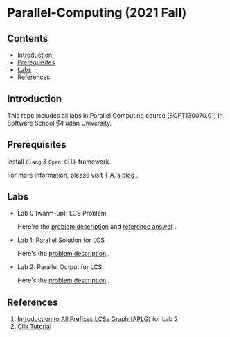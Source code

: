 # Parallel-Computing (2021 Fall)
##  Contents

* [Introduction](#introduction)
* [Prerequisites](#prerequisites)
* [Labs](#labs)
* [References](#references)



## Introduction

This repo includes all labs in Parallel Computing course (SOFT130070.01) in Software School @Fudan University.




## Prerequisites

Install `Clang` & `Open Cilk` framework.

For more information, please visit [T.A.'s blog](https://www.yuque.com/u22299940/kvfq2y/lu78ke) .



## Labs

- Lab 0 (warm-up): LCS Problem

  Here're the [problem description](https://www.yuque.com/u22299940/kvfq2y/zuqkcm) and [reference answer](https://www.yuque.com/u22299940/kvfq2y/svgbif) .

- Lab 1: Parallel Solution for LCS

  Here's the [problem description](https://www.yuque.com/u22299940/kvfq2y/vc65so) .

- Lab 2: Parallel Output for LCS

  Here's the [problem description](https://www.yuque.com/u22299940/kvfq2y/nwz49v) .



## References

1. [Introduction to All Prefixes LCSs Graph (APLG)](https://www.yuque.com/u22299940/kvfq2y/cqbg3b) for Lab 2
1. [Cilk Tutorial](http://faculty.knox.edu/dbunde/teaching/cilk/) 


